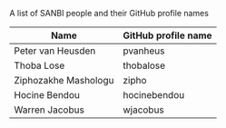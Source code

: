 A list of SANBI people and their GitHub profile names

| Name 	| GitHub profile name 	|
|------	|---------------------	|
| Peter van Heusden     	|  pvanheus                   	|
| Thoba Lose              | thobalose                     |
| Ziphozakhe Mashologu    | zipho                         |
| Hocine Bendou           | hocinebendou                  |
| Warren Jacobus          | wjacobus                      |
